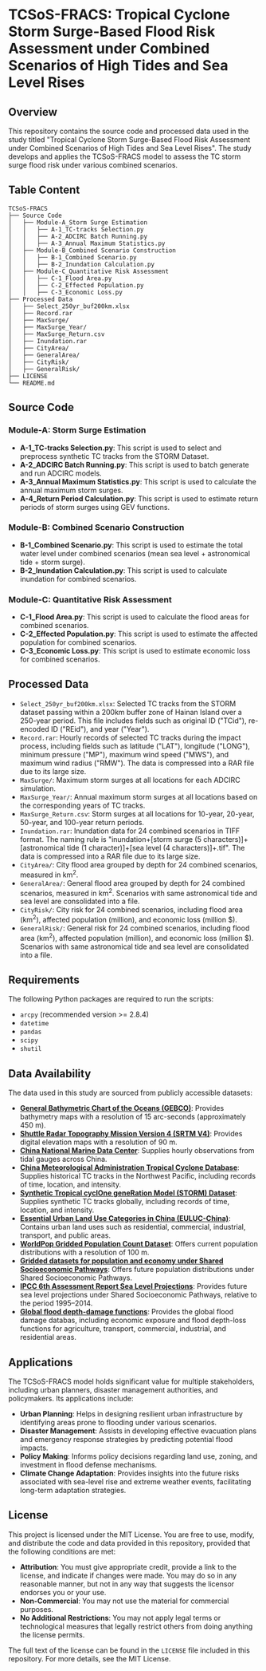 # **TCSoS-FRACS**: Tropical Cyclone Storm Surge-Based Flood Risk Assessment under Combined Scenarios of High Tides and Sea Level Rises

## Overview

This repository contains the source code and processed data used in the study titled "Tropical Cyclone Storm Surge-Based Flood Risk Assessment under Combined Scenarios of High Tides and Sea Level Rises". The study develops and applies the TCSoS-FRACS model to assess the TC storm surge flood risk under various combined scenarios.

## Table Content

```
TCSoS-FRACS
├── Source Code
│   ├── Module-A_Storm Surge Estimation
│   │   ├── A-1_TC-tracks Selection.py
│   │   ├── A-2_ADCIRC Batch Running.py
│   │   ├── A-3_Annual Maximum Statistics.py
│   ├── Module-B_Combined Scenario Construction
│   │   ├── B-1_Combined Scenario.py
│   │   ├── B-2_Inundation Calculation.py
│   ├── Module-C_Quantitative Risk Assessment
│   │   ├── C-1_Flood Area.py
│   │   ├── C-2_Effected Population.py
│   │   ├── C-3_Economic Loss.py
├── Processed Data
│   ├── Select_250yr_buf200km.xlsx
│   ├── Record.rar
│   ├── MaxSurge/
│   ├── MaxSurge_Year/
│   ├── MaxSurge_Return.csv
│   ├── Inundation.rar
│   ├── CityArea/
│   ├── GeneralArea/
│   ├── CityRisk/
│   ├── GeneralRisk/
├── LICENSE
└── README.md
```

## Source Code


   ### Module-A: Storm Surge Estimation

   - **A-1_TC-tracks Selection.py**: This script is used to select and preprocess synthetic TC tracks from the STORM Dataset.
   - **A-2_ADCIRC Batch Running.py**: This script is used to batch generate and run ADCIRC models.
   - **A-3_Annual Maximum Statistics.py**: This script is used to calculate the annual maximum storm surges.
   - **A-4_Return Period Calculation.py**: This script is used to estimate return periods of storm surges using GEV functions.

   ### Module-B: Combined Scenario Construction

   - **B-1_Combined Scenario.py**: This script is used to estimate the total water level under combined scenarios (mean sea level + astronomical tide + storm surge).
   - **B-2_Inundation Calculation.py**: This script is used to calculate inundation for combined scenarios.

   ### Module-C: Quantitative Risk Assessment

   - **C-1_Flood Area.py**: This script is used to calculate the flood areas for combined scenarios.
   - **C-2_Effected Population.py**: This script is used to estimate the affected population for combined scenarios.
   - **C-3_Economic Loss.py**: This script is used to estimate economic loss for combined scenarios.

## Processed Data
- `Select_250yr_buf200km.xlsx`: Selected TC tracks from the STORM dataset passing within a 200km buffer zone of Hainan Island over a 250-year period. This file includes fields such as original ID ("TCid"), re-encoded ID ("REid"), and year ("Year").
- `Record.rar`: Hourly records of selected TC tracks during the impact process, including fields such as latitude ("LAT"), longitude ("LONG"), minimum pressure ("MP"), maximum wind speed ("MWS"), and maximum wind radius ("RMW"). The data is compressed into a RAR file due to its large size.
- `MaxSurge/`: Maximum storm surges at all locations for each ADCIRC simulation.
- `MaxSurge_Year/`: Annual maximum storm surges at all locations based on the corresponding years of TC tracks.
- `MaxSurge_Return.csv`: Storm surges at all locations for 10-year, 20-year, 50-year, and 100-year return periods.
- `Inundation.rar`: Inundation data for 24 combined scenarios in TIFF  format. The naming rule is "inundation+[storm surge (5 characters)]+[astronomical tide (1 character)]+[sea level (4 characters)]+.tif". The data is compressed into a RAR file due to its large size.
- `CityArea/`: City flood area grouped by depth for 24 combined scenarios, measured in km<sup>2</sup>.
- `GeneralArea/`: General flood area grouped by depth for 24 combined scenarios, measured in km<sup>2</sup>. Scenarios with same astronomical tide and sea level are consolidated into a file.
- `CityRisk/`: City risk for 24 combined scenarios, including flood area (km<sup>2</sup>), affected population (million), and  economic loss (million $).
- `GeneralRisk/`: General risk for 24 combined scenarios, including flood area (km<sup>2</sup>), affected population (million), and  economic loss (million $). Scenarios with same astronomical tide and sea level are consolidated into a file.


## Requirements

The following Python packages are required to run the scripts: 
- `arcpy` (recommended version >= 2.8.4)
- `datetime`
- `pandas`
- `scipy`
- `shutil`

## Data Availability

The data used in this study are sourced from publicly accessible datasets:

- **[General Bathymetric Chart of the Oceans (GEBCO)](https://www.gebco.net/data_and_products/gridded_bathymetry_data/)**: Provides bathymetry maps with a resolution of 15 arc-seconds (approximately 450 m).
- **[Shuttle Radar Topography Mission Version 4 (SRTM V4)](https://srtm.csi.cgiar.org/srtmdata/)**: Provides digital elevation maps with a resolution of 90 m.
- **[China National Marine Data Center](http://mds.nmdis.org.cn/pages/tidalCurrent.html)**: Supplies hourly observations from tidal gauges across China.
- **[China Meteorological Administration Tropical Cyclone Database](http://tcdata.typhoon.org.cn)**: Supplies historical TC tracks in the   Northwest Pacific, including records of  time, location, and intensity.
- **[Synthetic Tropical cyclOne geneRation Model (STORM) Dataset](https://data.4tu.nl/datasets/01b2ebc7-7903-42ef-b46b-f43b9175dbf4/4)**: Supplies synthetic TC tracks globally, including records of  time, location, and intensity.
- **[Essential Urban Land Use Categories in China (EULUC-China)](http://data.starcloud.pcl.ac.cn/zh)**: Contains urban land uses such as residential, commercial, industrial, transport, and public areas.
- **[WorldPop Gridded Population Count Dataset](https://hub.worldpop.org)**: Offers current population distributions with a resolution of 100 m.
- **[Gridded datasets for population and economy under Shared Socioeconomic Pathways](https://doi.org/10.57760/sciencedb.01683)**: Offers future population distributions under  Shared Socioeconomic Pathways. 
- **[IPCC 6th Assessment Report Sea Level Projections](https://sealevel.nasa.gov/ipcc-ar6-sea-level-projection-tool)**: Provides future sea level projections under Shared Socioeconomic Pathways, relative to the period 1995–2014.
- **[Global flood depth-damage functions](https://publications.jrc.ec.europa.eu/repository/handle/JRC105688)**: Provides the global flood damage databas, including economic exposure and flood depth-loss functions for agriculture, transport, commercial, industrial, and residential areas.

## Applications

The TCSoS-FRACS model holds significant value for multiple stakeholders, including urban planners, disaster management authorities, and policymakers. Its applications include:

- **Urban Planning**: Helps in designing resilient urban infrastructure by identifying areas prone to flooding under various scenarios. 
- **Disaster Management**: Assists in developing effective evacuation plans and emergency response strategies by predicting potential flood impacts. 
- **Policy Making**: Informs policy decisions regarding land use, zoning, and investment in flood defense mechanisms. 
- **Climate Change Adaptation**: Provides insights into the future risks associated with sea-level rise and extreme weather events, facilitating long-term adaptation strategies. 

## License

This project is licensed under the MIT License. You are free to use, modify, and distribute the code and data provided in this repository, provided that the following conditions are met:

- **Attribution**: You must give appropriate credit, provide a link to the license, and indicate if changes were made. You may do so in any reasonable manner, but not in any way that suggests the licensor endorses you or your use.
- **Non-Commercial**: You may not use the material for commercial purposes.
- **No Additional Restrictions**: You may not apply legal terms or technological measures that legally restrict others from doing anything the license permits.

The full text of the license can be found in the `LICENSE` file included in this repository. For more details, see the MIT License.
